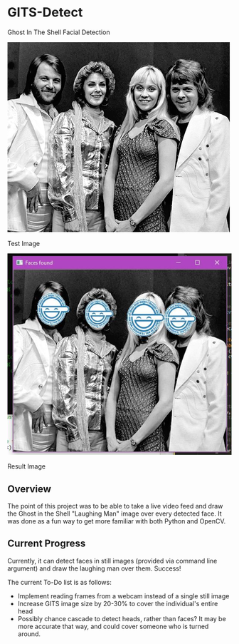 # GITS-Detect

Ghost In The Shell Facial Detection

![Test Image](https://github.com/ttepatti/GITS-Detect/raw/master/test_images/abba.png)

Test Image

![Result Image](https://github.com/ttepatti/GITS-Detect/raw/master/result_images/abba_result.jpg)

Result Image

## Overview

The point of this project was to be able to take a live video feed and draw the Ghost in the Shell "Laughing Man" image over every detected face. It was done as a fun way to get more familiar with both Python and OpenCV.

## Current Progress

Currently, it can detect faces in still images (provided via command line argument) and draw the laughing man over them. Success!

The current To-Do list is as follows:

* Implement reading frames from a webcam instead of a single still image
* Increase GITS image size by 20-30% to cover the individual's entire head
* Possibly chance cascade to detect heads, rather than faces? It may be more accurate that way, and could cover someone who is turned around.